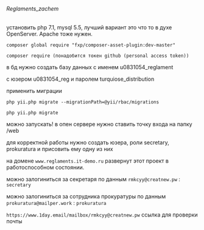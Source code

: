 ###### Reglaments_zachem

установить php 7.1, mysql 5.5, лучший вариант это что то в духе OpenServer. Apache тоже нужен.  

```
composer global require "fxp/composer-asset-plugin:dev-master"  

composer require (понадобится токен github (personal access token))
```
в бд нужно создать базу данных с именем u0831054_reglament  

с юзером u0831054_reg и паролем turquiose_distribution  

применить миграции  

```
php yii.php migrate --migrationPath=@yii/rbac/migrations  

php yii.php migrate  

```
можно запускать! в опен сервере нужно ставить точку входа на папку /web  




для корректной работы нужно создать юзера, роли secretary, prokuratura и присовить ему одну из них  

на домене `www.reglaments.it-demo.ru` развернут этот проект в работоспособном состоянии.  

можно залогиниться за секретаря по данным `rmkcyy@creatnew.pw` : `secretary`  

можно залогиниться за сотрудника прокуратуры по данным `prokuratura@mailper.work` : `prokuratura`  



`https://www.1day.email/mailbox/rmkcyy@creatnew.pw` ссылка для проверки почты 

